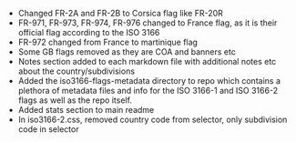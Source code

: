 - Changed FR-2A and FR-2B to Corsica flag like FR-20R
- FR-971, FR-973, FR-974, FR-976 changed to France flag, as it is their official flag according to the ISO 3166
- FR-972 changed from France to martinique flag
- Some GB flags removed as they are COA and banners etc
- Notes section added to each markdown file with additional notes etc about the country/subdivisions
- Added the iso3166-flags-metadata directory to repo which contains a plethora of metadata files and info for the ISO 3166-1 and ISO 3166-2 flags as well as the repo itself.
- Added stats section to main readme
- In iso3166-2.css, removed country code from selector, only subdivision code in selector